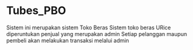 # Tubes_PBO

Sistem ini merupakan sistem Toko Beras 
Sistem toko beras URice diperuntukan penjual yang merupakan admin
Setiap pelanggan maupun pembeli akan melakukan transaksi melalui admin 

